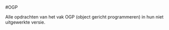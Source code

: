 #OGP

Alle opdrachten van het vak OGP (object gericht programmeren) in hun niet uitgewerkte versie.


